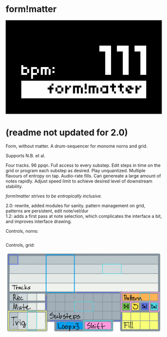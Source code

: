 # form!matter


![form_without_matter](screenshot.png)

# (readme not updated for 2.0)

Form, without matter. A drum-sequencer for monome norns and grid.

Supports N.B. et al.

Four tracks. 96 ppqn. Full access to every substep. Edit steps in time on the grid or program each substep as desired. Play unquantized. Multiple flavours of entropy on tap. Audio-rate fills. Can genereate a large amount of notes rapidly. Adjust speed limit to achieve desired level of downstream stability. 

*form!matter strives to be entropically inclusive.*  

2.0:  rewrite, added modules for sanity. pattern management on grid, patterns are persistent, edit note/vel/dur  
1.2:  adds a first pass at note selection, which complicates the interface a bit, and improves interface drawing.  

Controls, norns:
```

```

Controls, grid:

![form_without_matter](form_without_matter_grid.jpg)

```






```

